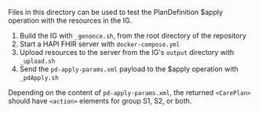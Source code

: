 Files in this directory can be used to test the PlanDefinition $apply operation with the resources in the IG.

1. Build the IG with `_genonce.sh`, from the root directory of the repository
1. Start a HAPI FHIR server with `docker-compose.yml`
1. Upload resources to the server from the IG's `output` directory with `_upload.sh`
1. Send the `pd-apply-params.xml` payload to the $apply operation with `_pdApply.sh`

Depending on the content of `pd-apply-params.xml`, the returned `<CarePlan>` should have `<action>` elements for group S1, S2, or both.
